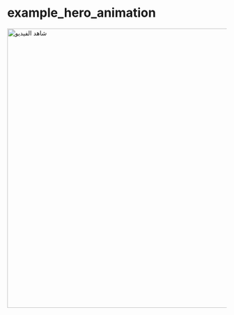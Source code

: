 # example_hero_animation
<a href="https://drive.google.com/file/d/1EIk5qmHD-reFMKhdYfyOUhAPQhwkCXj9/view">
  <img src="https://drive.google.com/thumbnail?id=1EIk5qmHD-reFMKhdYfyOUhAPQhwkCXj9" width="640" alt="شاهد الفيديو">
</a>
